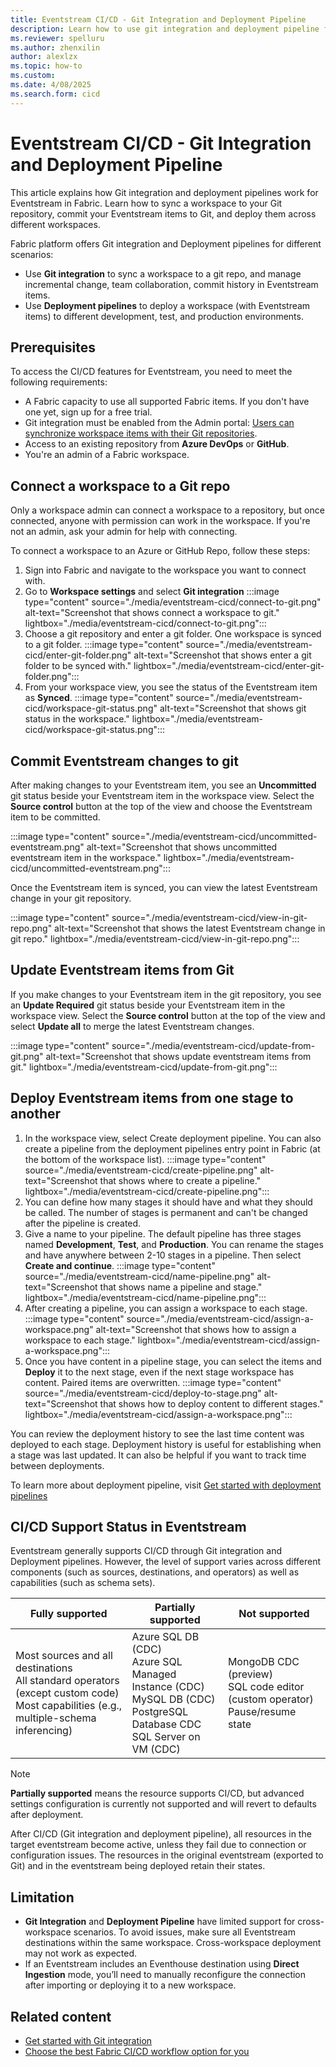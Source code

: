 ```yaml
---
title: Eventstream CI/CD - Git Integration and Deployment Pipeline
description: Learn how to use git integration and deployment pipeline for Eventstream.
ms.reviewer: spelluru
ms.author: zhenxilin
author: alexlzx
ms.topic: how-to
ms.custom:
ms.date: 4/08/2025
ms.search.form: cicd
---
```


# Eventstream CI/CD - Git Integration and Deployment Pipeline
This article explains how Git integration and deployment pipelines work for Eventstream in Fabric. Learn how to sync a workspace to your Git repository, commit your Eventstream items to Git, and deploy them across different workspaces.

Fabric platform offers Git integration and Deployment pipelines for different scenarios:

* Use **Git integration** to sync a workspace to a git repo, and manage incremental change, team collaboration, commit history in Eventstream items.
* Use **Deployment pipelines** to deploy a workspace (with Eventstream items) to different development, test, and production environments.

## Prerequisites

To access the CI/CD features for Eventstream, you need to meet the following requirements:

* A Fabric capacity to use all supported Fabric items. If you don't have one yet, sign up for a free trial.
* Git integration must be enabled from the Admin portal: [Users can synchronize workspace items with their Git repositories](../../admin/git-integration-admin-settings.md).
* Access to an existing repository from **Azure DevOps** or **GitHub**.
* You're an admin of a Fabric workspace.

## Connect a workspace to a Git repo

Only a workspace admin can connect a workspace to a repository, but once connected, anyone with permission can work in the workspace. If you're not an admin, ask your admin for help with connecting.

To connect a workspace to an Azure or GitHub Repo, follow these steps:

1. Sign into Fabric and navigate to the workspace you want to connect with.
2. Go to **Workspace settings** and select **Git integration**
   :::image type="content" source="./media/eventstream-cicd/connect-to-git.png" alt-text="Screenshot that shows connect a workspace to git." lightbox="./media/eventstream-cicd/connect-to-git.png":::
3. Choose a git repository and enter a git folder. One workspace is synced to a git folder.
   :::image type="content" source="./media/eventstream-cicd/enter-git-folder.png" alt-text="Screenshot that shows enter a git folder to be synced with." lightbox="./media/eventstream-cicd/enter-git-folder.png":::
4. From your workspace view, you see the status of the Eventstream item as **Synced**.
   :::image type="content" source="./media/eventstream-cicd/workspace-git-status.png" alt-text="Screenshot that shows git status in the workspace." lightbox="./media/eventstream-cicd/workspace-git-status.png":::

## Commit Eventstream changes to git

After making changes to your Eventstream item, you see an **Uncommitted** git status beside your Eventstream item in the workspace view. Select the **Source control** button at the top of the view and choose the Eventstream item to be committed.

:::image type="content" source="./media/eventstream-cicd/uncommitted-eventstream.png" alt-text="Screenshot that shows uncommitted eventstream item in the workspace." lightbox="./media/eventstream-cicd/uncommitted-eventstream.png":::

Once the Eventstream item is synced, you can view the latest Eventstream change in your git repository.

:::image type="content" source="./media/eventstream-cicd/view-in-git-repo.png" alt-text="Screenshot that shows the latest Eventstream change in git repo." lightbox="./media/eventstream-cicd/view-in-git-repo.png":::

## Update Eventstream items from Git

If you make changes to your Eventstream item in the git repository, you see an **Update Required** git status beside your Eventstream item in the workspace view. Select the **Source control** button at the top of the view and select **Update all** to merge the latest Eventstream changes.

:::image type="content" source="./media/eventstream-cicd/update-from-git.png" alt-text="Screenshot that shows update eventstream items from git." lightbox="./media/eventstream-cicd/update-from-git.png":::

## Deploy Eventstream items from one stage to another

1. In the workspace view, select Create deployment pipeline. You can also create a pipeline from the deployment pipelines entry point in Fabric (at the bottom of the workspace list).
    :::image type="content" source="./media/eventstream-cicd/create-pipeline.png" alt-text="Screenshot that shows where to create a pipeline." lightbox="./media/eventstream-cicd/create-pipeline.png":::
2. You can define how many stages it should have and what they should be called. The number of stages is permanent and can't be changed after the pipeline is created.
3. Give a name to your pipeline. The default pipeline has three stages named **Development**, **Test**, and **Production**. You can rename the stages and have anywhere between 2-10 stages in a pipeline. Then select **Create and continue**.
    :::image type="content" source="./media/eventstream-cicd/name-pipeline.png" alt-text="Screenshot that shows name a pipeline and stage." lightbox="./media/eventstream-cicd/name-pipeline.png":::
4. After creating a pipeline, you can assign a workspace to each stage.
    :::image type="content" source="./media/eventstream-cicd/assign-a-workspace.png" alt-text="Screenshot that shows how to assign a workspace to each stage." lightbox="./media/eventstream-cicd/assign-a-workspace.png":::
5. Once you have content in a pipeline stage, you can select the items and **Deploy** it to the next stage, even if the next stage workspace has content. Paired items are overwritten.
    :::image type="content" source="./media/eventstream-cicd/deploy-to-stage.png" alt-text="Screenshot that shows how to deploy content to different stages." lightbox="./media/eventstream-cicd/assign-a-workspace.png":::

You can review the deployment history to see the last time content was deployed to each stage. Deployment history is useful for establishing when a stage was last updated. It can also be helpful if you want to track time between deployments.

To learn more about deployment pipeline, visit [Get started with deployment pipelines](/fabric/cicd/deployment-pipelines/get-started-with-deployment-pipelines)

## CI/CD Support Status in Eventstream

Eventstream generally supports CI/CD through Git integration and Deployment pipelines. However, the level of support varies across different components (such as sources, destinations, and operators) as well as capabilities (such as schema sets). 

| Fully supported | Partially supported | Not supported |
|--------------|-----------------|---------------|
| Most sources and all destinations<br>All standard operators (except custom code)<br>Most capabilities (e.g., multiple-schema inferencing) | Azure SQL DB (CDC)<br>Azure SQL Managed Instance (CDC)<br>MySQL DB (CDC)<br>PostgreSQL Database CDC<br>SQL Server on VM (CDC)<br> | MongoDB CDC (preview)<br>SQL code editor (custom operator)<br>Pause/resume state |

> [!NOTE]
> **Partially supported** means the resource supports CI/CD, but advanced settings configuration is currently not supported and will revert to defaults after deployment.
>
> After CI/CD (Git integration and deployment pipeline), all resources in the target eventstream become active, unless they fail due to connection or configuration issues. The resources in the original eventstream (exported to Git) and in the eventstream being deployed retain their states.

## Limitation

* **Git Integration** and **Deployment Pipeline** have limited support for cross-workspace scenarios. To avoid issues, make sure all Eventstream destinations within the same workspace. Cross-workspace deployment may not work as expected.
* If an Eventstream includes an Eventhouse destination using **Direct Ingestion** mode, you’ll need to manually reconfigure the connection after importing or deploying it to a new workspace.

## Related content

- [Get started with Git integration](/fabric/cicd/git-integration/git-get-started)
- [Choose the best Fabric CI/CD workflow option for you](/fabric/cicd/manage-deployment)
